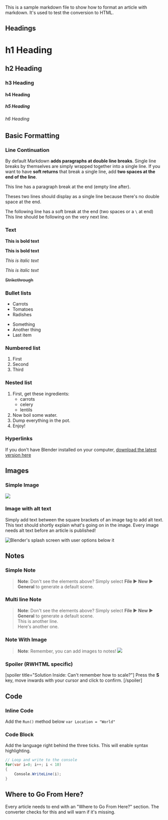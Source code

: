 This is a sample markdown file to show how to format an article with markdown. It's used to test the conversion to HTML. 

## Headings

# h1 Heading
## h2 Heading
### h3 Heading
#### h4 Heading
##### h5 Heading
###### h6 Heading

## Basic Formatting

### Line Continuation

By default Markdown **adds paragraphs at double line breaks**. Single line breaks by themselves are simply wrapped together into a single line. If you want to have **soft returns** that break a single line, add **two spaces at the end of the line**.

This line has a paragraph break at the end (empty line after).

Theses two lines should display as a single
line because there's no double space at the end.

The following line has a soft break at the end (two spaces or a `\` at end)  
This line should be following on the very next line.

### Text

**This is bold text**

__This is bold text__

*This is italic text*

_This is italic text_

~~Strikethrough~~

### Bullet lists

* Carrots
* Tomatoes
* Radishes

- Something
- Another thing
- Last item

### Numbered list

1. First
2. Second
3. Third

### Nested list

1. First, get these ingredients:
      * carrots
      * celery
      * lentils
 2. Now boil some water.
 3. Dump everything in the pot.
 4. Enjoy!

### Hyperlinks

 If you don't have Blender installed on your computer, [download the latest version here](http://www.blender.org/download/get-blender/)

## Images

### Simple Image

![](images/Test.png)

### Image with alt text

Simply add text between the square brackets of an image tag to add alt text. This text should shortly explain what's going on in the image. Every image needs alt text before an article is published!

![Blender's splash screen with user options below it](images/Test.png)

## Notes

### Simple Note

>**Note**: Don't see the elements above? Simply select **File ► New ► General** to generate a default scene.

### Multi line Note

>**Note**: Don't see the elements above? Simply select **File ► New ► General** to generate a default scene.  
>This is another line.  
>Here's another one.

### Note With Image

>**Note**: Remember, you can add images to notes! 
>![](images/Test.png)

### Spoiler (RWHTML specific)

[spoiler title="Solution Inside: Can't remember how to scale?"]
Press the **S** key, move inwards with your cursor and click to confirm.
[/spoiler]

## Code

### Inline Code

Add the `Run()` method below `var Location = "World"`

### Code Block

Add the language right behind the three ticks. This will enable syntax highlighting.

```csharp
// Loop and write to the console
for(var i=0; i++; i < 10)
{
    Console.WriteLine(i);
}
```

## Where to Go From Here?

Every article needs to end with an "Where to Go From Here?" section. The converter checks for this and will warn if it's missing.